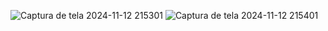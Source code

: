 ![Captura de tela 2024-11-12 215301](https://github.com/user-attachments/assets/60e51247-22d8-4eda-84c7-95cadf6cf33f)
![Captura de tela 2024-11-12 215401](https://github.com/user-attachments/assets/8c4ce4ee-e05e-41f7-84e0-79a7eade094c)
